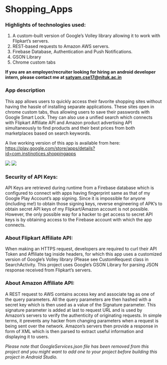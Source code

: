 # Shopping_Apps


### Highlights of technologies used:
1.	A custom-built version of Google’s Volley library allowing it to work with Flipkart’s servers.
2.	REST-based requests to Amazon AWS servers.
3.	Firebase Database, Authentication and Push Notifications.
4.	GSON Library
5.	Chrome custom tabs

**If you are an employer/recruiter looking for hiring an android developer intern, please contact me at satyam.cse17@nituk.ac.in**


### App description 
This app allows users to quickly access their favorite shopping sites without having the hassle of installing separate applications. These sites open in chrome custom tabs, thus allowing users to save their passwords with Google Smart Lock. 
They can also use a unified search which connects with Flipkart Affiliate API and Amazon product advertising API simultaneously to find products and their best prices from both marketplaces based on search keywords.

A live working version of this app is available from here: https://play.google.com/store/apps/details?id=com.instinotices.shoppingapps

![  ](https://lh3.googleusercontent.com/kK8tg13ae7td6O52QNzIAWw5Ssnz-ZM6XqcPWEh2W27t-IEVRFUvPXuDUq-352vVR1c=w1440-h620-rw)   ![  ](https://lh3.googleusercontent.com/uTv4BXP8NTYTyvCtvSGVDm6_UFNgQrHvVuA0g4Kopno-SJaV4j1XJobnvJPFz6Ze9QQ=w1440-h620-rw)  

### Security of API Keys: 
API Keys are retrieved during runtime from a Firebase database which is configured to connect with apps having fingerprint same as that of my Google Play Account’s app signing. Since it is impossible for anyone (including me!) to obtain those signing keys, reverse engineering of APK’s to obtain secret API keys of my Flipkart/Amazon account is not possible. However, the only possible way for a hacker to get access to secret API keys is by obtaining access to the Firebase account with which the app connects.

### About Flipkart Affiliate API: 
When making an HTTPS request, developers are required to curl their API Token and Affiliate tag inside headers, for which this app uses a customized version of Google’s Volley library (Please see CustomRequest class in SearchActivity. This project uses Google’s GSON Library for parsing JSON response received from Flipkart’s servers.

### About Amazon Affiliate API: 
A REST request to AWS contains access key and associate tag as one of the query parameters. All the query parameters are then hashed with a secret key which is then used as a value of the Signature parameter. This signature parameter is added at last to request URL and is used by Amazon’s servers to verify the authenticity of originating requests. In simple terms, it prevents any hacker from changing parameters when a request is being sent over the network. Amazon’s servers then provide a response in form of XML which is then parsed to extract useful information and displaying it to users. 

*Please note that GoogleServices.json file has been removed from this project and you might want to add one to your project before building this project in Android Studio.*
